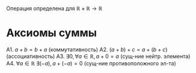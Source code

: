 Операция определена для $\mathbb{R}\times \mathbb{R} \rightarrow \mathbb{R}$
# Аксиомы суммы
A1. $a+b=b+a$ (коммутативность)
A2. $(a+b)+c=a+(b+c)$ (ассоциативность)
A3. $\exists 0, \forall a\in \mathbb{R},a+0=a$ (сущ-ние нейтр. элемента)
A4. $\forall a\in \mathbb{R}\; \exists(-a), a+(-a)=0$ (сущ-ние противоположного эл-та)
